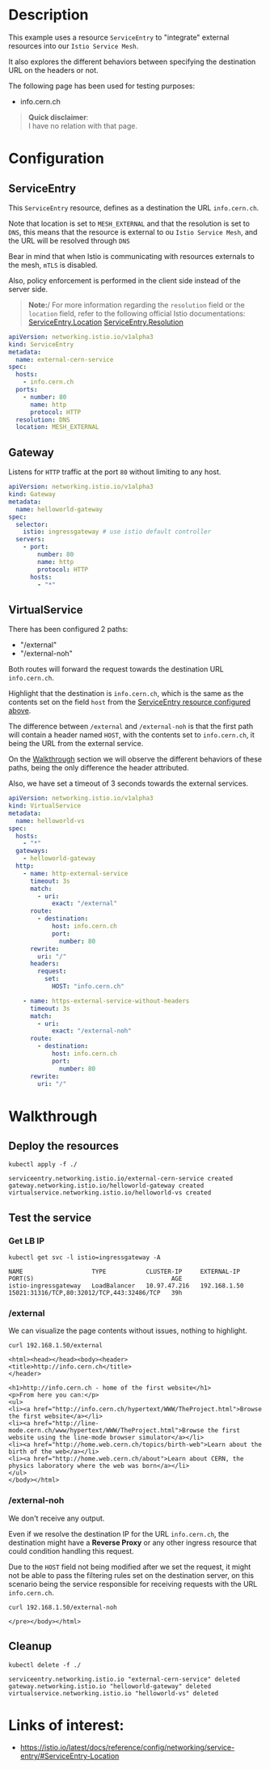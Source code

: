 # Description

This example uses a resource `ServiceEntry` to "integrate" external resources into our `Istio Service Mesh`.

It also explores the different behaviors between specifying the destination URL on the headers or not.

The following page has been used for testing purposes:

- info.cern.ch

> **Quick disclaimer**:\
> I have no relation with that page.

# Configuration

## ServiceEntry

This `ServiceEntry` resource, defines as a destination the URL `info.cern.ch`.

Note that location is set to `MESH_EXTERNAL` and that the resolution is set to `DNS`, this means that the resource is external to ou `Istio Service Mesh`, and the URL will be resolved through `DNS`

Bear in mind that when Istio is communicating with resources externals to the mesh, `mTLS` is disabled.

Also, policy enforcement is performed in the client side instead of the server side.

> **Note:**/
> For more information regarding the `resolution` field or the `location` field, refer to the following official Istio documentations:
> [ServiceEntry.Location](https://istio.io/latest/docs/reference/config/networking/service-entry/#ServiceEntry-Location)
> [ServiceEntry.Resolution](https://istio.io/latest/docs/reference/config/networking/service-entry/#ServiceEntry-Resolution)

```yaml
apiVersion: networking.istio.io/v1alpha3
kind: ServiceEntry
metadata:
  name: external-cern-service
spec:
  hosts:
    - info.cern.ch
  ports:
    - number: 80
      name: http
      protocol: HTTP
  resolution: DNS
  location: MESH_EXTERNAL
```

## Gateway

Listens for `HTTP` traffic at the port `80` without limiting to any host.

```yaml
apiVersion: networking.istio.io/v1alpha3
kind: Gateway
metadata:
  name: helloworld-gateway
spec:
  selector:
    istio: ingressgateway # use istio default controller
  servers:
    - port:
        number: 80
        name: http
        protocol: HTTP
      hosts:
        - "*"
```


## VirtualService

There has been configured 2 paths:

- "/external"
- "/external-noh"

Both routes will forward the request towards the destination URL `info.cern.ch`.

Highlight that the destination is `info.cern.ch`, which is the same as the contents set on the field `host` from the [ServiceEntry resource configured above](#serviceentry).

The difference between `/external` and `/external-noh` is that the first path will contain a header named `HOST`, with the contents set to `info.cern.ch`, it being the URL from the external service.

On the [Walkthrough](#walkthrough) section we will observe the different behaviors of these paths, being the only difference the header attributed.

Also, we have set a timeout of 3 seconds towards the external services.

```yaml
apiVersion: networking.istio.io/v1alpha3
kind: VirtualService
metadata:
  name: helloworld-vs
spec:
  hosts:
    - "*"
  gateways:
    - helloworld-gateway
  http:
    - name: http-external-service
      timeout: 3s
      match:
        - uri:
            exact: "/external"
      route:
        - destination:
            host: info.cern.ch
            port:
              number: 80
      rewrite:
        uri: "/"
      headers:
        request:
          set:
            HOST: "info.cern.ch"

    - name: https-external-service-without-headers
      timeout: 3s
      match:
        - uri:
            exact: "/external-noh"
      route:
        - destination:
            host: info.cern.ch
            port:
              number: 80
      rewrite:
        uri: "/"
```

# Walkthrough

## Deploy the resources

```shell
kubectl apply -f ./
```
```text
serviceentry.networking.istio.io/external-cern-service created
gateway.networking.istio.io/helloworld-gateway created
virtualservice.networking.istio.io/helloworld-vs created
```

## Test the service

### Get LB IP

```shell
kubectl get svc -l istio=ingressgateway -A
```
```text
NAME                   TYPE           CLUSTER-IP     EXTERNAL-IP    PORT(S)                                      AGE
istio-ingressgateway   LoadBalancer   10.97.47.216   192.168.1.50   15021:31316/TCP,80:32012/TCP,443:32486/TCP   39h
```

### /external

We can visualize the page contents without issues, nothing to highlight.

```shell
curl 192.168.1.50/external
```
```text
<html><head></head><body><header>
<title>http://info.cern.ch</title>
</header>

<h1>http://info.cern.ch - home of the first website</h1>
<p>From here you can:</p>
<ul>
<li><a href="http://info.cern.ch/hypertext/WWW/TheProject.html">Browse the first website</a></li>
<li><a href="http://line-mode.cern.ch/www/hypertext/WWW/TheProject.html">Browse the first website using the line-mode browser simulator</a></li>
<li><a href="http://home.web.cern.ch/topics/birth-web">Learn about the birth of the web</a></li>
<li><a href="http://home.web.cern.ch/about">Learn about CERN, the physics laboratory where the web was born</a></li>
</ul>
</body></html>
```

### /external-noh

We don't receive any output.

Even if we resolve the destination IP for the URL `info.cern.ch`, the destination might have a **Reverse Proxy** or any other ingress resource that could condition handling this request.

Due to the `HOST` field not being modified after we set the request, it might not be able to pass the filtering rules set on the destination server, on this scenario being the service responsible for receiving requests with the URL `info.cern.ch`.

```shell
curl 192.168.1.50/external-noh
```
```text
</pre></body></html>
```

## Cleanup

```shell
kubectl delete -f ./
```
```text
serviceentry.networking.istio.io "external-cern-service" deleted
gateway.networking.istio.io "helloworld-gateway" deleted
virtualservice.networking.istio.io "helloworld-vs" deleted
```

# Links of interest:

- https://istio.io/latest/docs/reference/config/networking/service-entry/#ServiceEntry-Location

